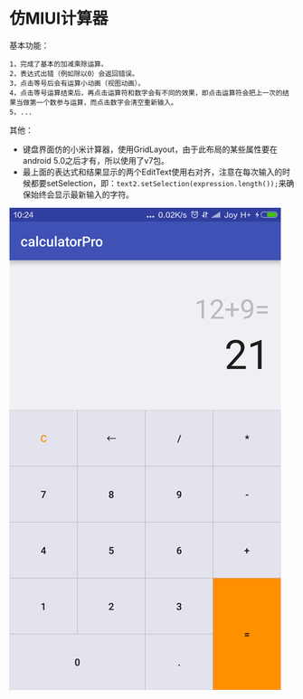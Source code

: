 仿MIUI计算器
===========

基本功能：

	1，完成了基本的加减乘除运算。
	2，表达式出错（例如除以0）会返回错误。
	3，点击等号后会有运算小动画（视图动画）。
	4，点击等号运算结束后，再点击运算符和数字会有不同的效果，即点击运算符会把上一次的结果当做第一个数参与运算，而点击数字会清空重新输入。
	5，...
	
	
其他：

* 键盘界面仿的小米计算器，使用GridLayout，由于此布局的某些属性要在android 5.0之后才有，所以使用了v7包。
* 最上面的表达式和结果显示的两个EditText使用右对齐，注意在每次输入的时候都要setSelection，即：`text2.setSelection(expression.length());`来确保始终会显示最新输入的字符。 


![s1](./screenshot/simple.png)


